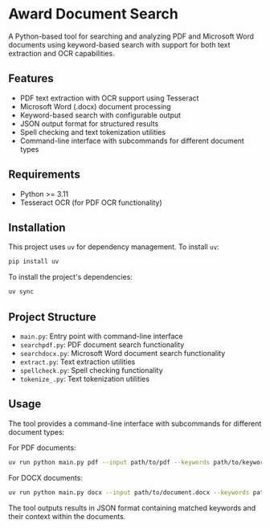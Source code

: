 # Award Document Search

A Python-based tool for searching and analyzing PDF and Microsoft Word documents using keyword-based search with support for both text extraction and OCR capabilities.

## Features

- PDF text extraction with OCR support using Tesseract
- Microsoft Word (.docx) document processing
- Keyword-based search with configurable output
- JSON output format for structured results
- Spell checking and text tokenization utilities
- Command-line interface with subcommands for different document types

## Requirements

- Python >= 3.11
- Tesseract OCR (for PDF OCR functionality)

## Installation

This project uses `uv` for dependency management. To install `uv`:

```bash
pip install uv
```

To install the project's dependencies:

```bash
uv sync
```

## Project Structure

- `main.py`: Entry point with command-line interface
- `searchpdf.py`: PDF document search functionality
- `searchdocx.py`: Microsoft Word document search functionality
- `extract.py`: Text extraction utilities
- `spellcheck.py`: Spell checking functionality
- `tokenize_.py`: Text tokenization utilities

## Usage

The tool provides a command-line interface with subcommands for different document types:

For PDF documents:
```bash
uv run python main.py pdf --input path/to/pdf --keywords path/to/keywords.txt --output results.json
```

For DOCX documents:
```bash
uv run python main.py docx --input path/to/document.docx --keywords path/to/keywords.txt --output results.json
```

The tool outputs results in JSON format containing matched keywords and their context within the documents.
